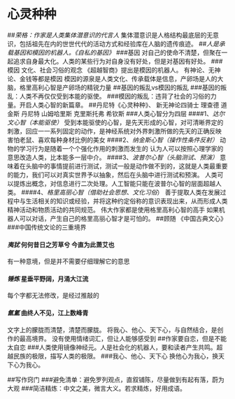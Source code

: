 # 心灵种种
##*荣格：作家是人类集体潜意识的代言人*
集体潜意识是人格结构最底层的无意识，包括祖先在内的世世代代的活动方式和经验库在人脑的遗传痕迹。
##*人是承载基因和模因的机器人。《自私的基因》*
###基因
对自己的使命不清楚，但聚在一起追求自身最大化。人类的某些行为对自身没有好处，但是对基因有好处。
###模因
文化、社会习俗的观念  《超越智商》提出是模因的机器人。 有神论、无神论、金钱等都是模因
模因的源泉是人类文化、传承载体是信息，产卵场是人的大脑，格里高利心智是产卵场的精锐力量
##基因的叛乱vs模因的叛乱
###基因的叛乱：人类不再仅仅受到本能的驱使。
###模因的叛乱：违背了社会的习俗的力量。开启人类心智的新篇章。
##丹尼特《心灵种种》、
新无神论四骑士
理查德 道金斯
丹尼特
山姆哈里斯
克里斯托弗 希钦斯
###人类心智分为四层
####1、*达尔文心智（本能驱使）*
受到本能驱使的心智，是先天形成的心智，对可清晰界定的刺激，回应一一系列固定的动作，是神经系统对外界刺激所做的先天的正确反映
害怕老鼠、喜欢每种身材比例的美女
####2、*纳金斯心智（操作性条件反射）*
动物的学习行为是随着一个个强化作用的刺激而发生的
认为人可以按照心理学家的意思改造人类，比本能多一层中介。
####3、*波普尔心智（头脑测试、预演）*
意味着在头脑中的事情提前进行测试，测试一般是动作做不到的，这就是人类最重要的能力，我们可以对真实世界予以抽象，然后在头脑中进行测试和预演。
人类可以提炼出概念，对信息进行二次处理。人工智能只能在波普尔心智的层面超越人类。
####4、*格里高丽心智（借助社会思想、文化习俗*）
善于提取人类在发展过程中与生活相关的知识或经验，并将这种约定俗称的意识表现出来，从而形成人类精神活动和物质活动的共同规范。
伟大作家都是使用格里高利心智的高手
如果机器人可以对话，产生自己的格里高丽心智才是可怕的。
##顾随 《中国古典文心》
###中国传统文论的三重境界
#### *夷犹*  何何昔日之芳草兮 今直为此萧艾也   
有一种意境，但是并不需要仔细理解它的意思
#### *锤炼*   星垂平野阔，月涌大江流
每个字都无法修改，是经过推敲的
#### *氤氲*    曲终人不见，江上数峰青
文字上的朦胧而清楚，清楚而朦胧。
将我心、他心、天下心，与自然结合，是创作的最高境界。
没有使用情绪词汇，但让人能够感受到
##作家要自恋，但是不能太自恋
###人类使用镜像神经元。人是社会化的机器人，要和读者产生共鸣。超越民族的极限，描写人类的极限。
###我心、他心、天下心  换他心为我心，换天下心为我心。

##写作窍门
###避免清单：避免罗列观点，直叙铺陈，尽量做到有起有落，蔚为大观
###简洁精炼：中文之美，微言大义。若求精炼，好用成语。
